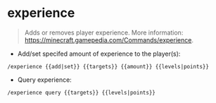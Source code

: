 # experience

> Adds or removes player experience.
> More information: <https://minecraft.gamepedia.com/Commands/experience>.

- Add/set specifed amount of experience to the player(s):

`/experience {{add|set}} {{targets}} {{amount}} {{levels|points}}`

- Query experience:

`/experience query {{targets}} {{levels|points}}`
